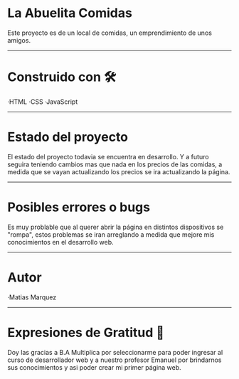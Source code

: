 # La Abuelita Comidas

Este proyecto es de un local de comidas, un emprendimiento de unos amigos.

----------------------------------------------------------------------------

# Construido con 🛠️

·HTML
·CSS
·JavaScript

----------------------------------------------------------------------------

# Estado del proyecto

El estado del proyecto todavia se encuentra en desarrollo. Y a futuro seguira teniendo cambios mas que nada en los precios de las comidas, a medida que se vayan actualizando los precios se ira actualizando la página.

----------------------------------------------------------------------------

# Posibles errores o bugs

Es muy problable que al querer abrir la página en distintos dispositivos se "rompa", estos problemas se iran arreglando a medida que mejore mis conocimientos en el desarrollo web.

----------------------------------------------------------------------------

# Autor

·Matias Marquez

----------------------------------------------------------------------------

# Expresiones de Gratitud 🎁

Doy las gracias a B.A Multiplica por seleccionarme para poder ingresar al curso de desarrollador web y a nuestro profesor Emanuel por brindarnos sus conocimientos y asi poder crear mi primer página web.

  